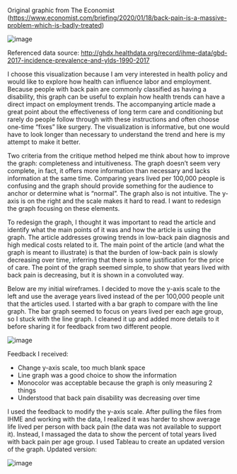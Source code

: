 Original graphic from The Economist (https://www.economist.com/briefing/2020/01/18/back-pain-is-a-massive-problem-which-is-badly-treated)

![image](https://user-images.githubusercontent.com/59805738/73603477-56412980-4551-11ea-8c60-86bf61092698.png)


Referenced data source: 
http://ghdx.healthdata.org/record/ihme-data/gbd-2017-incidence-prevalence-and-ylds-1990-2017

I choose this visualization because I am very interested in health policy and would like to explore how health can influence labor and employment. Because people with back pain are commonly classified as having a disability, this graph can be useful to explain how health trends can have a direct impact on employment trends. The accompanying article made a great point about the effectiveness of long term care and conditioning but rarely do people follow through with these instructions and often choose one-time “fixes” like surgery. The visualization is informative, but one would have to look longer than necessary to understand the trend and here is my attempt to make it better.

Two criteria from the critique method helped me think about how to improve the graph: completeness and intuitiveness. The graph doesn’t seem very complete, in fact, it offers more information than necessary and lacks information at the same time. Comparing years lived per 100,000 people is confusing and the graph should provide something for the audience to anchor or determine what is “normal”. The graph also is not intuitive. The y-axis is on the right and the scale makes it hard to read. I want to redesign the graph focusing on these elements. 

To redesign the graph, I thought it was important to read the article and identify what the main points of it was and how the article is using the graph. The article addresses growing trends in low-back pain diagnosis and high medical costs related to it. The main point of the article (and what the graph is meant to illustrate) is that the burden of low-back pain is slowly decreasing over time, inferring that there is some justification for the price of care. The point of the graph seemed simple, to show that years lived with back pain is decreasing, but it is shown in a convoluted way. 

Below are my initial wireframes. I decided to move the y-axis scale to the left and use the average years lived instead of the per 100,000 people unit that the articles used. I started with a bar graph to compare with the line graph. The bar graph seemed to focus on years lived per each age group, so I stuck with the line graph. I cleaned it up and added more details to it before sharing it for feedback from two different people. 


![image](https://user-images.githubusercontent.com/59805738/73603471-3f023c00-4551-11ea-894f-db9cd068744f.png)


Feedback I received:
- Change y-axis scale, too much blank space
- Line graph was a good choice to show the information
- Monocolor was acceptable because the graph is only measuring 2 things
- Understood that back pain disability was decreasing over time

I used the feedback to modify the y-axis scale. After pulling the files from IHME and working with the data, I realized it was harder to show average life lived per person with back pain (the data was not available to support it). Instead, I massaged the data to show the percent of total years lived with back pain per age group. I used Tableau to create an updated version of the graph. 
Updated version: 


![image](https://user-images.githubusercontent.com/59805738/73603480-622ceb80-4551-11ea-84c1-80f29ca49c00.png)

